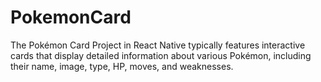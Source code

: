 # PokemonCard
The Pokémon Card Project in React Native typically features interactive cards that display detailed information about various Pokémon, including their name, image, type, HP, moves, and weaknesses.
